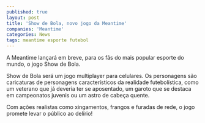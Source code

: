 ```yaml
---
published: true
layout: post
title: 'Show de Bola, novo jogo da Meantime'
companies: 'Meantime'
categories: News
tags: meantime esporte futebol
---
```

A Meantime lançará em breve, para os fãs do mais popular esporte do mundo, o jogo Show de Bola.

Show de Bola será um jogo multiplayer para celulares. Os personagens são caricaturas de personagens característicos da realidade futebolística, como um veterano que já deveria ter se aposentado, um garoto que se destaca em campeonatos juvenis ou um astro de cabeça quente.

Com ações realistas como xingamentos, frangos e furadas de rede, o jogo promete levar o público ao delírio!

